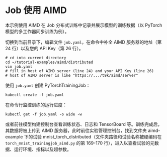 # Job 使用 AIMD

本示例使用 AIMD 在 Job 分布式训练中记录并展示模型的训练数据（以 PyTorch 模型的多工作器同步训练为例）。

切换到当前目录下，编辑文件 `job.yaml`，在命令中补全 AIMD 服务器的地址（第 24 行）以及您的 API Key（第 26 行）。

```shell
# cd into current directory
cd ~/tutorial-examples/aimd/distributed
vim job.yaml
# fill in host of AIMD server (line 24) and your API Key (line 26)
# host of AIMD server is like "https://.../t9k/aimd/server"
```

使用 `job.yaml` 创建 PyTorchTrainingJob：

```shell
kubectl create -f job.yaml
```

在命令行监控训练的运行进度：

```shell
kubectl get -f job.yaml -o wide -w
```

或者前往模型构建控制台查看训练状态、日志和 TensorBoard 等。训练完成后，其数据将被上传到 AIMD 服务器，此时前往实验管理控制台，找到文件夹 aimd-example 下的试验 mnist_torch_distributed（文件夹路径和试验名称被硬编码在 `torch_mnist_trainingjob_aimd.py` 的第 169-170 行），进入以查看试验的元数据、运行环境、指标以及超参数。
